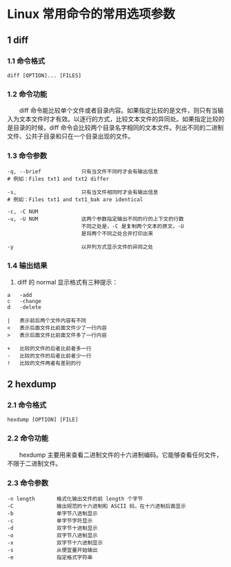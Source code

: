 # Linux 常用命令的常用选项参数
## 1 diff
### 1.1 命令格式
```shell
diff [OPTION]... [FILES]
```

### 1.2 命令功能
&emsp;&emsp;diff 命令能比较单个文件或者目录内容。如果指定比较的是文件，则只有当输入为文本文件时才有效。以逐行的方式，比较文本文件的异同处。如果指定比较的是目录的时候，diff 命令会比较两个目录名字相同的文本文件。列出不同的二进制文件、公共子目录和只在一个目录出现的文件。

### 1.3 命令参数
```shell
-q, --brief             只有当文件不同时才会有输出信息
# 例如：Files txt1 and txt2 differ

-s,                     只有当文件相同时才会有输出信息 
# 例如：Files txt1 and txt1_bak are identical

-c, -C NUM              
-u, -U NUM              这两个参数指定输出不同的行的上下文的行数
                        不同之处是，-C 是复制两个文本的原文，-U
                        是将两个不同之处合并打印出来

-y                      以并列方式显示文件的异同之处
```

### 1.4 输出结果
1. diff 的 normal 显示格式有三种提示：
```shell
a   -add
c   -change
d   -delete

|   表示前后两个文件内容有不同 
<   表示后面文件比前面文件少了一行内容
>   表示后面文件比前面文件多了一行内容

+   比较的文件的后者比前者多一行
-   比较的文件的后者比前者少一行
!   比较的文件两者有差别的行
```


## 2 hexdump
### 2.1 命令格式
```shell
hexdump [OPTION] [FILE]
```

### 2.2 命令功能
&emsp;&emsp;hexdump 主要用来查看二进制文件的十六进制编码。它能够查看任何文件，不限于二进制文件。

### 2.3 命令参数
```shell
-n length       格式化输出文件的前 length 个字节
-C              输出规范的十六进制和 ASCII 码，在十六进制后面显示
-b              单字节八进制显示
-c              单字节字符显示
-d              双字节十进制显示
-o              双字节八进制显示
-x              双字节十六进制显示
-s              从便宜量开始输出
-e              指定格式字符串
```






















